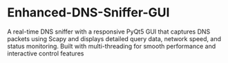 # Enhanced-DNS-Sniffer-GUI
A real-time DNS sniffer with a responsive PyQt5 GUI that captures DNS packets using Scapy and displays detailed query data, network speed, and status monitoring. Built with multi-threading for smooth performance and interactive control features
